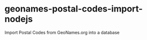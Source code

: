 geonames-postal-codes-import-nodejs
===================================

Import Postal Codes from GeoNames.org into a database
